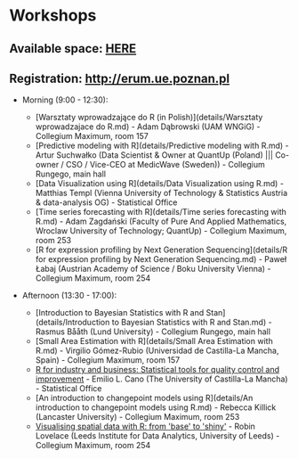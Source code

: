 # Workshops

## Available space: [HERE](https://docs.google.com/spreadsheets/d/1rVTUrcsiZLb-9FgGmZ1Yna_Yexu8E3gRkYNkhJpzc2c/pubhtml?gid=599578922&single=true)
## Registration: http://erum.ue.poznan.pl


* Morning (9:00 - 12:30):
    + [Warsztaty wprowadzające do R (in Polish)](details/Warsztaty wprowadzajace do R.md) - Adam Dąbrowski (UAM WNGiG) - Collegium Maximum, room 157
    + [Predictive modeling with R](details/Predictive modeling with R.md) - Artur Suchwałko (Data Scientist & Owner at QuantUp (Poland) ||| Co-owner / CSO / Vice-CEO at MedicWave (Sweden)) - Collegium Rungego, main hall
    + [Data Visualization using R](details/Data Visualization using R.md) - Matthias Templ (Vienna University of Technology & Statistics Austria & data-analysis OG) -  Statistical Office
    + [Time series forecasting with R](details/Time series forecasting with R.md) - Adam Zagdański (Faculty of Pure And Applied Mathematics, Wroclaw University of Technology; QuantUp) - Collegium Maximum, room 253
    + [R for expression profiling by Next Generation Sequencing](details/R for expression profiling by Next Generation Sequencing.md) - Paweł Łabaj (Austrian Academy of Science / Boku University Vienna) - Collegium Maximum, room 254

* Afternoon (13:30 - 17:00):
    +  [Introduction to Bayesian Statistics with R and Stan](details/Introduction to Bayesian Statistics with R and Stan.md) - Rasmus Bååth (Lund University) - Collegium Rungego, main hall
    +  [Small Area Estimation with R](details/Small Area Estimation with R.md) - Virgilio Gómez-Rubio (Universidad de Castilla-La Mancha, Spain) - Collegium Maximum, room 157
    +  [R for industry and business: Statistical tools for quality control and improvement](details/R%20for%20industry%20and%20business:%20Statistical%20tools%20for%20quality%20control%20and%20improvement.md) - Emilio L. Cano (The University of Castilla-La Mancha) - Statistical Office
    +  [An introduction to changepoint models using R](details/An introduction to changepoint models using R.md) - Rebecca Killick (Lancaster University) - Collegium Maximum, room 253
    +  [Visualising spatial data with R: from 'base' to 'shiny'](details/Visualising%20spatial%20data%20with%20R:%20from%20'base'%20to%20'shiny'.md) - Robin Lovelace (Leeds Institute for Data Analytics, University of Leeds) - Collegium Maximum, room 254
